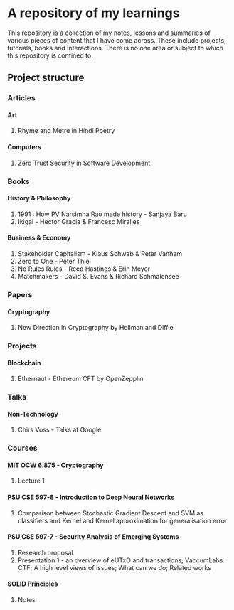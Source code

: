 # A repository of my learnings

This repository is a collection of my notes, lessons and summaries of various pieces of content that I have come across. These include projects, tutorials, books and interactions. There is no one area or subject to which this repository is confined to.

## Project structure

### Articles
#### Art
1. Rhyme and Metre in Hindi Poetry
#### Computers
1. Zero Trust Security in Software Development
### Books
#### History & Philosophy
1. 1991 : How PV Narsimha Rao made history - Sanjaya Baru
2. Ikigai - Hector Gracia & Francesc Miralles
#### Business & Economy
1. Stakeholder Capitalism - Klaus Schwab & Peter Vanham
2. Zero to One - Peter Thiel
3. No Rules Rules - Reed Hastings & Erin Meyer
4. Matchmakers - David S. Evans & Richard Schmalensee
### Papers
#### Cryptography
1. New Direction in Cryptography by Hellman and Diffie
### Projects
#### Blockchain
1. Ethernaut - Ethereum CFT by OpenZepplin

### Talks
#### Non-Technology
1. Chirs Voss - Talks at Google
### Courses
#### MIT OCW 6.875 - Cryptography
1. Lecture 1
#### PSU CSE 597-8 - Introduction to Deep Neural Networks
1. Comparison between Stochastic Gradient Descent and SVM as classifiers and Kernel and Kernel approximation for generalisation error
#### PSU CSE 597-7 - Security Analysis of Emerging Systems
1. Research proposal
2. Presentation 1 - an overview of eUTxO and transactions; VaccumLabs CTF; A high level views of issues; What can we do; Related works
#### SOLID Principles
1. Notes
